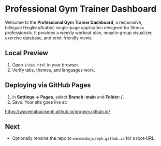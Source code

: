 # Professional Gym Trainer Dashboard

Welcome to the **Professional Gym Trainer Dashboard**, a responsive, bilingual (English/Arabic) single-page application designed for fitness professionals. It provides a weekly workout plan, muscle-group visualizer, exercise database, and print-friendly views.

## Local Preview

1. Open `index.html` in your browser.
2. Verify tabs, themes, and languages work.

## Deploying via GitHub Pages

1. In **Settings → Pages**, select **Branch: main** and **Folder: /**.
2. Save. Your site goes live at:

https://wasemabujoseph.github.io/progym.github.io/

## Next

- Optionally rename the repo to `wasemabujoseph.github.io` for a root-URL.
  
